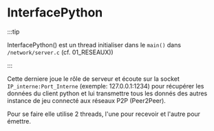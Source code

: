 # InterfacePython

:::tip

 InterfacePython() est un thread initialiser dans le ```main()``` dans `/network/server.c` (cf. 01_RESEAUX))

 :::

 Cette derniere joue le rôle de serveur et écoute sur la socket `IP_interne:Port_Interne` (exemple: 127.0.0.1:1234) pour récupérer les données du client python et lui transmettre tous les donnés des autres instance de jeu connecté aux réseaux P2P (Peer2Peer).

 Pour se faire elle utilise 2 threads, l'une pour recevoir et l'autre pour émettre.  